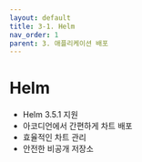 ```yaml
---
layout: default
title: 3-1. Helm
nav_order: 1
parent: 3. 애플리케이션 배포
---
```


# Helm

- Helm 3.5.1 지원
- 아코디언에서 간편하게 차트 배포
- 효율적인 차트 관리
- 안전한 비공개 저장소
